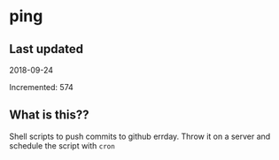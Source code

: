 # ping

## Last updated
2018-09-24

Incremented: 574

## What is this??
Shell scripts to push commits to github errday. Throw it on a server and schedule the script with `cron`
